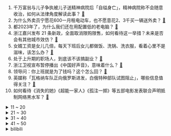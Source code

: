 1. 千万富翁与儿子争执被儿子送精神病院后「自缢身亡」，精神病院称不会随意收治，如何从法律角度解读此事？ [:link:](https://www.zhihu.com/question/619118393)
2. 为什么外卖员宁愿花600一月租电动车，也不愿意花2、3千买一辆送外卖？ [:link:](https://www.zhihu.com/question/618483081)
3. 都2023年了，为什么我们还在用配置低的老电脑？ [:link:](https://www.zhihu.com/question/618352533)
4. 浙江嘉兴发布 21 条新政，全面取消限购限售，如何看待这一举措？未来是否会有其他城市效仿？ [:link:](https://www.zhihu.com/question/619137780)
5. 女婿工资是女儿几倍，每天下班后女儿都做饭、洗锅、洗衣服，看着心里不是滋味，该怎么办？ [:link:](https://www.zhihu.com/question/618378502)
6. 处于上升期的职场人，到底该不该搞副业？ [:link:](https://www.zhihu.com/question/616762785)
7. 浙江卫视宣布暂停播出《中国好声音》，意味着什么？ [:link:](https://www.zhihu.com/question/619090524)
8. 领导问：你上班就是为了钱吗？这个怎么回？ [:link:](https://www.zhihu.com/question/617934244)
9. 英媒称「瓦格纳车队正向俄罗斯进发，白俄特种部队试图阻止」，哪些信息值得关注？ [:link:](https://www.zhihu.com/question/618935705)
10. 如何看待《消失的她》《超能一家人》《孤注一掷》等五部电影发表联合声明抵制网络黑水军？ [:link:](https://www.zhihu.com/question/618940136)
<details>
<summary>11 ~ 20</summary>

11. 国内第一批「数字游民」自述已花光 30 万存款，如何看待这一职业选择？成为「数字游民」前应做哪些准备？ [:link:](https://www.zhihu.com/question/618950529)
12. 普京回应普里戈任空难，称其「命运多舛」「他犯过大错，但也为我们取得了所需的成果」，如何评价？ [:link:](https://www.zhihu.com/question/619086963)
13. 做了六年家庭主夫，老婆每年给 100 W，但是不想干了，是我软饭硬吃吗？ [:link:](https://www.zhihu.com/question/616790757)
14. 瓦格纳创始人普里戈任坠机身亡，是否会极大影响俄乌局势？ [:link:](https://www.zhihu.com/question/618879754)
15. 小辣条带动小县城 7 万人就业，最开始发明辣条的人现在怎么样了？ [:link:](https://www.zhihu.com/question/619112332)
16. 如何评价《乐队的夏天》第三季第三期? [:link:](https://www.zhihu.com/question/619068908)
17. 你见过最沉着住气的人是什么样子？ [:link:](https://www.zhihu.com/question/63036854)
18. 游戏《明日方舟》最让你崩溃的是什么时刻? [:link:](https://www.zhihu.com/question/618883643)
19. 为什么电脑只能安装一个 CPU？ [:link:](https://www.zhihu.com/question/617998258)
20. 卖方和买方分别用明矾和冥币冒充毒品和真钞进行交易，这两人的行为是不是都不构成犯罪？ [:link:](https://www.zhihu.com/question/617365163)
</details>
<details>
<summary>21 ~ 30</summary>

21. 如何评价《披荆斩棘》第三季第一期？ [:link:](https://www.zhihu.com/question/619095045)
22. 自用性价比主机配置该怎么搞？预算在6～7K上下，全套整机不带显示器配置求推荐 ? [:link:](https://www.zhihu.com/question/614122688)
23. 「追求成熟这件事本身就不成熟」，你认同吗？ [:link:](https://www.zhihu.com/question/617980545)
24. 开学打算走读，家里给了3000块钱买辆电动车，买哪个好？ [:link:](https://www.zhihu.com/question/617972390)
25. 而立之年初入职场，博士学历是加成还是负担？如何看待？ [:link:](https://www.zhihu.com/question/618709284)
26. 8 月 25 日三大指数创年内新低，环保概念活跃，地产股反弹，超 4200 股下跌，如何看待今日行情？ [:link:](https://www.zhihu.com/question/619077132)
27. 如何评价《崩坏：星穹铁道》丹恒•饮月角色PV——「归去来」？ [:link:](https://www.zhihu.com/question/619098113)
28. 游戏本电脑那么厚重，为什么还有那么多人购买，轻薄性能本不香吗？ [:link:](https://www.zhihu.com/question/617707524)
29. 8000 预算装机，求懂电脑的知友分享配置单？ [:link:](https://www.zhihu.com/question/525484573)
30. 媒体报道称北京中高端人才求职竞争日趋激烈，而人工智能类岗位仍供不应求，如何看待这样的就业趋势？ [:link:](https://www.zhihu.com/question/619106400)
</details>
<details>
<summary>31 ~ 40</summary>

31. 多地紧急通告规范食盐价格「串通操纵市场价格最高罚 500 万」，哪些信息值得关注，如何看待此举措？ [:link:](https://www.zhihu.com/question/619109096)
32. 如果迄今为止的围棋棋谱都要毁灭，你只能救下一张棋谱，你会选哪盘棋？ [:link:](https://www.zhihu.com/question/615231566)
33. 你们都是怎么开悟的？ [:link:](https://www.zhihu.com/question/577668040)
34. 澳门宣布「8 月 24 日起，禁止日本 10 个都县区食品进口」，如何看待这一举措？ [:link:](https://www.zhihu.com/question/618575267)
35. 有什么东西会让你觉得「提高了生活质量」？ [:link:](https://www.zhihu.com/question/618909421)
36. VR 技术大概多久能达到《头号玩家》电影中的水平？ [:link:](https://www.zhihu.com/question/588270025)
37. 继70亿参数大模型后，阿里云又开源通义千问「多模态大模型」，如何看待这一举措？将对行业产生哪些影响？ [:link:](https://www.zhihu.com/question/619105275)
38. 为什么传统武术的劲和力很少有人能懂？ [:link:](https://www.zhihu.com/question/500121274)
39. 怎样才能拥有一个实用又美观的卫生间？ [:link:](https://www.zhihu.com/question/619120721)
40. 报道称中国进口日妆大幅下滑，多个日妆品牌自证清白，仍遭退货，九成网友选择不再买日本化妆品，将有何影响？ [:link:](https://www.zhihu.com/question/619130911)
</details>
<details>
<summary>41 ~ 50</summary>

41. 《中国好声音》母公司星空华文发布公告称「全力支持浙江卫视停播《中国好声音》决定」，哪些信息值得关注？ [:link:](https://www.zhihu.com/question/619192751)
42. 个人破产制度在深圳已试行两年多，个人破产制度试水影响几何？ [:link:](https://www.zhihu.com/question/619086565)
43. 你对你的猫是「先爱后养」还是「先养后爱」？ [:link:](https://www.zhihu.com/question/618733317)
44. 三部门推动落实购买首套房贷款「认房不用认贷」政策措施，将带来哪些影响？ [:link:](https://www.zhihu.com/question/619106873)
45. 哪些办公好物，让你瞬间感受到「工作也能这么舒服」？ [:link:](https://www.zhihu.com/question/617729237)
46. 有什么锻炼可以代替跑步？ [:link:](https://www.zhihu.com/question/618511166)
47. 很多人在交往前会跟伴侣说「我可以接受你不爱我，但请一定要告诉我」，但这一点为什么难以做到？ [:link:](https://www.zhihu.com/question/617745797)
48. 怎么自学电脑装机，才不会在实操时踩雷？ [:link:](https://www.zhihu.com/question/617551522)
49. 如何解决猫咪半夜进进出出卧室的烦恼？ [:link:](https://www.zhihu.com/question/471318049)
50. 当你与朋友出行时，你会携带哪些必备好物？ [:link:](https://www.zhihu.com/question/614480950)
</details><details>
<summary>bilibili</summary>

</details>